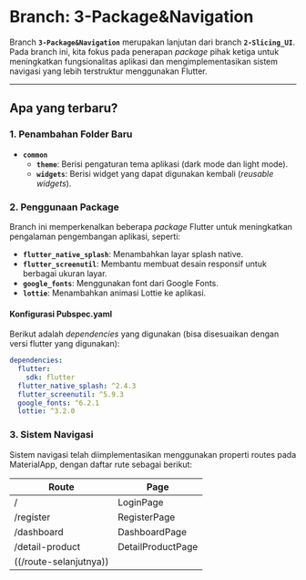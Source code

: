 # Branch: 3-Package&Navigation

Branch **`3-Package&Navigation`** merupakan lanjutan dari branch **`2-Slicing_UI`**. Pada branch ini, kita fokus pada penerapan _package_ pihak ketiga untuk meningkatkan fungsionalitas aplikasi dan mengimplementasikan sistem navigasi yang lebih terstruktur menggunakan Flutter.

---

## Apa yang terbaru?

### **1. Penambahan Folder Baru**

- **`common`**
  - **`theme`**: Berisi pengaturan tema aplikasi (dark mode dan light mode).
  - **`widgets`**: Berisi widget yang dapat digunakan kembali (_reusable widgets_).

### **2. Penggunaan Package**

Branch ini memperkenalkan beberapa _package_ Flutter untuk meningkatkan pengalaman pengembangan aplikasi, seperti:

- **`flutter_native_splash`**: Menambahkan layar splash native.
- **`flutter_screenutil`**: Membantu membuat desain responsif untuk berbagai ukuran layar.
- **`google_fonts`**: Menggunakan font dari Google Fonts.
- **`lottie`**: Menambahkan animasi Lottie ke aplikasi.

#### **Konfigurasi Pubspec.yaml**

Berikut adalah _dependencies_ yang digunakan (bisa disesuaikan dengan versi flutter yang digunakan):

```yaml
dependencies:
  flutter:
    sdk: flutter
  flutter_native_splash: ^2.4.3
  flutter_screenutil: ^5.9.3
  google_fonts: ^6.2.1
  lottie: ^3.2.0
```

### **3. Sistem Navigasi**

Sistem navigasi telah diimplementasikan menggunakan properti routes pada MaterialApp, dengan daftar rute sebagai berikut:

| Route                  | Page              |
| ---------------------- | ----------------- |
| /                      | LoginPage         |
| /register              | RegisterPage      |
| /dashboard             | DashboardPage     |
| /detail-product        | DetailProductPage |
| ((/route-selanjutnya)) |                   |
